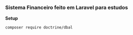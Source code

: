### Sistema Financeiro feito em Laravel para estudos ###

**Setup**

```Shell
composer require doctrine/dbal

```
